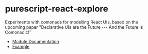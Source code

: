 # purescript-react-explore

Experiments with comonads for modelling React UIs, based on the upcoming paper
"Declarative UIs are the Future --- And the Future is Comonadic!"

- [Module Documentation](generated-docs/React/)
- [Example](test/Main.purs)
